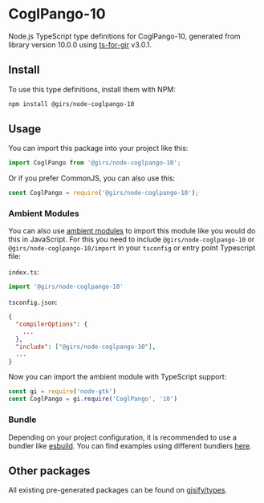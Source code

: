 
# CoglPango-10

Node.js TypeScript type definitions for CoglPango-10, generated from library version 10.0.0 using [ts-for-gir](https://github.com/gjsify/ts-for-gir) v3.0.1.


## Install

To use this type definitions, install them with NPM:
```bash
npm install @girs/node-coglpango-10
```

## Usage

You can import this package into your project like this:
```ts
import CoglPango from '@girs/node-coglpango-10';
```

Or if you prefer CommonJS, you can also use this:
```ts
const CoglPango = require('@girs/node-coglpango-10');
```

### Ambient Modules

You can also use [ambient modules](https://github.com/gjsify/ts-for-gir/tree/main/packages/cli#ambient-modules) to import this module like you would do this in JavaScript.
For this you need to include `@girs/node-coglpango-10` or `@girs/node-coglpango-10/import` in your `tsconfig` or entry point Typescript file:

`index.ts`:
```ts
import '@girs/node-coglpango-10'
```

`tsconfig.json`:
```json
{
  "compilerOptions": {
    ...
  },
  "include": ["@girs/node-coglpango-10"],
  ...
}
```

Now you can import the ambient module with TypeScript support: 

```ts
const gi = require('node-gtk')
const CoglPango = gi.require('CoglPango', '10')
```


### Bundle

Depending on your project configuration, it is recommended to use a bundler like [esbuild](https://esbuild.github.io/). You can find examples using different bundlers [here](https://github.com/gjsify/ts-for-gir/tree/main/examples).

## Other packages

All existing pre-generated packages can be found on [gjsify/types](https://github.com/gjsify/types).

